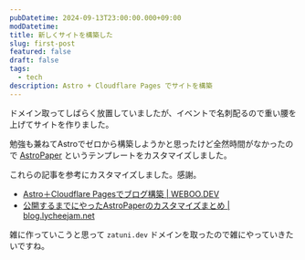 ```yaml
---
pubDatetime: 2024-09-13T23:00:00.000+09:00
modDatetime:
title: 新しくサイトを構築した
slug: first-post
featured: false
draft: false
tags:
  - tech
description: Astro + Cloudflare Pages でサイトを構築
---
```


ドメイン取ってしばらく放置していましたが、イベントで名刺配るので重い腰を上げてサイトを作りました。

勉強も兼ねてAstroでゼロから構築しようかと思ったけど全然時間がなかったので [AstroPaper](https://github.com/satnaing/astro-paper?tab=readme-ov-file) というテンプレートをカスタマイズしました。

これらの記事を参考にカスタマイズしました。感謝。

- [Astro＋Cloudflare Pagesでブログ構築 | WEBOO.DEV](https://weboo.dev/posts/blog-by-astro-cloudflare-pages/)
- [公開するまでにやったAstroPaperのカスタマイズまとめ | blog.lycheejam.net](https://blog.lycheejam.net/posts/my-astropaper-customize/)

雑に作っていこうと思って `zatuni.dev` ドメインを取ったので雑にやっていきたいですね。
